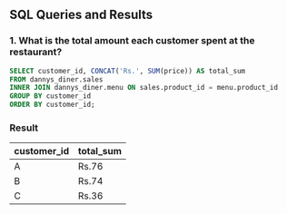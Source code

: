 ## SQL Queries and Results

### 1. What is the total amount each customer spent at the restaurant?

```sql
SELECT customer_id, CONCAT('Rs.', SUM(price)) AS total_sum 
FROM dannys_diner.sales 
INNER JOIN dannys_diner.menu ON sales.product_id = menu.product_id
GROUP BY customer_id
ORDER BY customer_id;
```

### Result
customer_id | total_sum
------------|-----------
A           | Rs.76     
B           | Rs.74     
C           | Rs.36     
